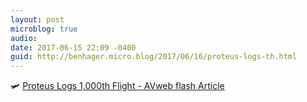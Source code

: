 ```yaml
---
layout: post
microblog: true
audio: 
date: 2017-06-15 22:09 -0400
guid: http://benhager.micro.blog/2017/06/16/proteus-logs-th.html
---
```

🛩 [Proteus Logs 1,000th Flight - AVweb flash Article](https://www.avweb.com/avwebflash/news/Proteus-Logs-1000th-Flight-229143-1.html)
